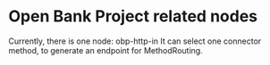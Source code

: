 # Open Bank Project related nodes

Currently, there is one node: obp-http-in
It can select one connector method, to generate an endpoint for MethodRouting.